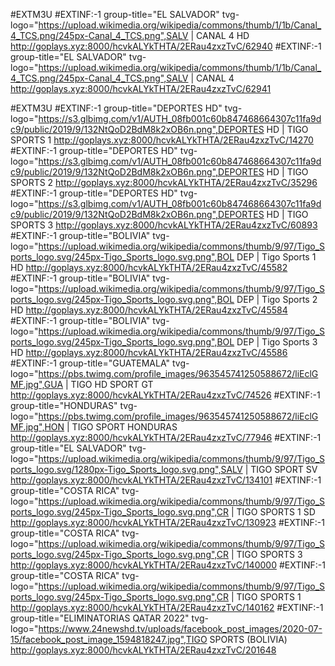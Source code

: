 #EXTM3U
#EXTINF:-1 group-title="EL SALVADOR" tvg-logo="https://upload.wikimedia.org/wikipedia/commons/thumb/1/1b/Canal_4_TCS.png/245px-Canal_4_TCS.png",SALV | CANAL 4 HD
http://goplays.xyz:8000/hcvkALYkTHTA/2ERau4zxzTvC/62940
#EXTINF:-1 group-title="EL SALVADOR" tvg-logo="https://upload.wikimedia.org/wikipedia/commons/thumb/1/1b/Canal_4_TCS.png/245px-Canal_4_TCS.png",SALV | CANAL 4
http://goplays.xyz:8000/hcvkALYkTHTA/2ERau4zxzTvC/62941

#EXTM3U
#EXTINF:-1 group-title="DEPORTES HD" tvg-logo="https://s3.glbimg.com/v1/AUTH_08fb001c60b847468664307c11fa9dc9/public/2019/9/132NtQoD2BdM8k2xOB6n.png",DEPORTES HD | TIGO SPORTS 1
http://goplays.xyz:8000/hcvkALYkTHTA/2ERau4zxzTvC/14270
#EXTINF:-1 group-title="DEPORTES HD" tvg-logo="https://s3.glbimg.com/v1/AUTH_08fb001c60b847468664307c11fa9dc9/public/2019/9/132NtQoD2BdM8k2xOB6n.png",DEPORTES HD | TIGO SPORTS 2
http://goplays.xyz:8000/hcvkALYkTHTA/2ERau4zxzTvC/35296
#EXTINF:-1 group-title="DEPORTES HD" tvg-logo="https://s3.glbimg.com/v1/AUTH_08fb001c60b847468664307c11fa9dc9/public/2019/9/132NtQoD2BdM8k2xOB6n.png",DEPORTES HD | TIGO SPORTS 3
http://goplays.xyz:8000/hcvkALYkTHTA/2ERau4zxzTvC/60893
#EXTINF:-1 group-title="BOLIVIA" tvg-logo="https://upload.wikimedia.org/wikipedia/commons/thumb/9/97/Tigo_Sports_logo.svg/245px-Tigo_Sports_logo.svg.png",BOL DEP | Tigo Sports 1 HD
http://goplays.xyz:8000/hcvkALYkTHTA/2ERau4zxzTvC/45582
#EXTINF:-1 group-title="BOLIVIA" tvg-logo="https://upload.wikimedia.org/wikipedia/commons/thumb/9/97/Tigo_Sports_logo.svg/245px-Tigo_Sports_logo.svg.png",BOL DEP | Tigo Sports 2 HD
http://goplays.xyz:8000/hcvkALYkTHTA/2ERau4zxzTvC/45584
#EXTINF:-1 group-title="BOLIVIA" tvg-logo="https://upload.wikimedia.org/wikipedia/commons/thumb/9/97/Tigo_Sports_logo.svg/245px-Tigo_Sports_logo.svg.png",BOL DEP | Tigo Sports 3 HD
http://goplays.xyz:8000/hcvkALYkTHTA/2ERau4zxzTvC/45586
#EXTINF:-1 group-title="GUATEMALA" tvg-logo="https://pbs.twimg.com/profile_images/963545741250588672/liEclGMF.jpg",GUA | TIGO HD SPORT GT
http://goplays.xyz:8000/hcvkALYkTHTA/2ERau4zxzTvC/74526
#EXTINF:-1 group-title="HONDURAS" tvg-logo="https://pbs.twimg.com/profile_images/963545741250588672/liEclGMF.jpg",HON | TIGO SPORT HONDURAS
http://goplays.xyz:8000/hcvkALYkTHTA/2ERau4zxzTvC/77946
#EXTINF:-1 group-title="EL SALVADOR" tvg-logo="https://upload.wikimedia.org/wikipedia/commons/thumb/9/97/Tigo_Sports_logo.svg/1280px-Tigo_Sports_logo.svg.png",SALV | TIGO SPORT SV
http://goplays.xyz:8000/hcvkALYkTHTA/2ERau4zxzTvC/134101
#EXTINF:-1 group-title="COSTA RICA" tvg-logo="https://upload.wikimedia.org/wikipedia/commons/thumb/9/97/Tigo_Sports_logo.svg/245px-Tigo_Sports_logo.svg.png",CR | TIGO SPORTS 1 SD
http://goplays.xyz:8000/hcvkALYkTHTA/2ERau4zxzTvC/130923
#EXTINF:-1 group-title="COSTA RICA" tvg-logo="https://upload.wikimedia.org/wikipedia/commons/thumb/9/97/Tigo_Sports_logo.svg/245px-Tigo_Sports_logo.svg.png",CR | TIGO SPORTS 3
http://goplays.xyz:8000/hcvkALYkTHTA/2ERau4zxzTvC/140000
#EXTINF:-1 group-title="COSTA RICA" tvg-logo="https://upload.wikimedia.org/wikipedia/commons/thumb/9/97/Tigo_Sports_logo.svg/245px-Tigo_Sports_logo.svg.png",CR | TIGO SPORTS 1
http://goplays.xyz:8000/hcvkALYkTHTA/2ERau4zxzTvC/140162
#EXTINF:-1 group-title="ELIMINATORIAS QATAR 2022" tvg-logo="https://www.24newshd.tv/uploads/facebook_post_images/2020-07-15/facebook_post_image_1594818247.jpg",TIGO SPORTS (BOLIVIA)
http://goplays.xyz:8000/hcvkALYkTHTA/2ERau4zxzTvC/201648
